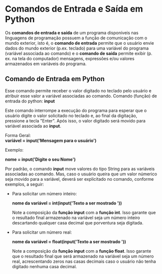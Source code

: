 # Comandos de Entrada e Saída em Python

Os **comandos de entrada e saída** de um programa disponíveis nas linguagens de programação possuem a função de comunicação com o mundo exterior, isto é,
o **comando de entrada** permite que o usuário envie dados do mundo exterior (p.ex. teclado) para uma variável do programa (variável associada ao comando) e o **comando de saída** permite exibir (p. ex. na tela do computador) mensagens, expressões e/ou  valores armazenados em variáveis do programa.

## Comando de Entrada em Python

Esse comando permite receber o valor digitado no teclado pelo usuário e atribuir esse valor a variável associadas ao comando.
            Comando (função) de entrada do python: **input** 

Este comando interrompe a execução do programa para esperar que o usuário digite o valor solicitado no teclado e, ao final da digitação, pressione a tecla "Enter". Após isso, o valor digitado será movido para  variável associada ao **input**.

Forma Geral:       
                **variável = input('Mensagem para o usuário')**
                
Exemplo:
            <p>**nome = input('Digite o seu Nome')**</p>
                                               
 Por padrão, o comando **input** move valores do tipo String para as variáveis associadas ao comando. Mas, caso o usuário queira que um valor númerico seja movido para a variável, deverá ser explicitado no comando, conforme exemplos, a seguir:
+ Para solicitar um número inteiro:
                  <p>**nome da variável = int(input('Texto a ser mostrado '))**</p>
Note a composição da **função input** com a **função int**. Isso garante que o resultado final armazenado na variável seja um número inteiro descartando qualquer casa decimal que porventura seja digitada.

+ Para solicitar um número real:
                 <p>**nome da variável = float(input('Texto a ser mostrado '))**</p>
Note a composição da **função input** com a **função float**. Isso garante que o resultado final que será armazenado na variável seja um número real, acrescentando zeros nas casas decimais caso o usuário não tenha digitado nenhuma casa decimal.                 
